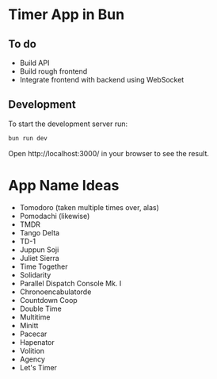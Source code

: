 # Timer App in Bun

## To do
- Build API
- Build rough frontend
- Integrate frontend with backend using WebSocket

## Development
To start the development server run:
```bash
bun run dev
```
Open http://localhost:3000/ in your browser to see the result.

# App Name Ideas

- Tomodoro (taken multiple times over, alas)
- Pomodachi (likewise)
- TMDR
- Tango Delta
- TD-1
- Juppun Soji
- Juliet Sierra
- Time Together
- Solidarity
- Parallel Dispatch Console Mk. I
- Chronoencabulatorde
- Countdown Coop
- Double Time
- Multitime
- Minitt
- Pacecar
- Hapenator
- Volition
- Agency
- Let's Timer
